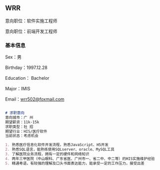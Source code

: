 ## WRR

意向职位：软件实施工程师

意向职位：前端开发工程师

### 基本信息

Sex：男

Birthday：1997.12.28

Education： Bachelor 

Major：IMIS

Email：wrr502@foxmail.com

```markdown

# 求职意向 
意向城市：广 州
期望薪资：11k-15k
求职类型：社 招
期望行业：HIS/医疗软件
当前状态：考虑机会

1. 熟悉医疗信息化软件开发流程，熟悉JavaScript、H5开发
2. 熟悉SQL语言，能熟练使用SQLserver、oracle、MySQL工具
3. 了解医院业务流程，拥有一定的硬件和网络知识
4. 两年三甲医院（中山眼科、广东省医、广州市一、省二中、中二等）的HIS实施维护经验
5. 精通粤语，有较强的理解及口头书面表达能力，能承受一定的工作压力，接受出差
